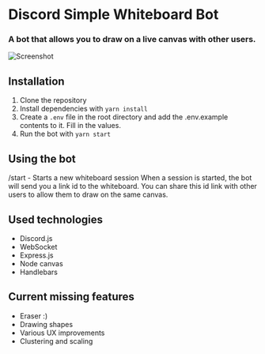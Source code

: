 # Discord Simple Whiteboard Bot

### A bot that allows you to draw on a live canvas with other users.

![Screenshot](https://i.imgur.com/Rr43olE.png)

## Installation

1. Clone the repository
2. Install dependencies with `yarn install`
3. Create a `.env` file in the root directory and add the .env.example contents to it. Fill in the values.
4. Run the bot with `yarn start`

## Using the bot

/start - Starts a new whiteboard session
When a session is started, the bot will send you a link id to the whiteboard. You can share this id link with other users to allow them to draw on the same canvas.

## Used technologies

- Discord.js
- WebSocket
- Express.js
- Node canvas
- Handlebars

## Current missing features

- Eraser :)
- Drawing shapes
- Various UX improvements
- Clustering and scaling
